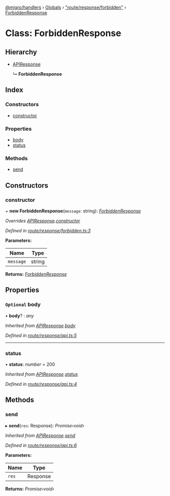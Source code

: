 [@miqro/handlers](../README.md) › [Globals](../globals.md) › ["route/response/forbidden"](../modules/_route_response_forbidden_.md) › [ForbiddenResponse](_route_response_forbidden_.forbiddenresponse.md)

# Class: ForbiddenResponse

## Hierarchy

* [APIResponse](_route_response_api_.apiresponse.md)

  ↳ **ForbiddenResponse**

## Index

### Constructors

* [constructor](_route_response_forbidden_.forbiddenresponse.md#constructor)

### Properties

* [body](_route_response_forbidden_.forbiddenresponse.md#optional-body)
* [status](_route_response_forbidden_.forbiddenresponse.md#status)

### Methods

* [send](_route_response_forbidden_.forbiddenresponse.md#send)

## Constructors

###  constructor

\+ **new ForbiddenResponse**(`message`: string): *[ForbiddenResponse](_route_response_forbidden_.forbiddenresponse.md)*

*Overrides [APIResponse](_route_response_api_.apiresponse.md).[constructor](_route_response_api_.apiresponse.md#constructor)*

*Defined in [route/response/forbidden.ts:3](https://github.com/claukers/miqro-express/blob/b08eced/src/route/response/forbidden.ts#L3)*

**Parameters:**

Name | Type |
------ | ------ |
`message` | string |

**Returns:** *[ForbiddenResponse](_route_response_forbidden_.forbiddenresponse.md)*

## Properties

### `Optional` body

• **body**? : *any*

*Inherited from [APIResponse](_route_response_api_.apiresponse.md).[body](_route_response_api_.apiresponse.md#optional-body)*

*Defined in [route/response/api.ts:5](https://github.com/claukers/miqro-express/blob/b08eced/src/route/response/api.ts#L5)*

___

###  status

• **status**: *number* = 200

*Inherited from [APIResponse](_route_response_api_.apiresponse.md).[status](_route_response_api_.apiresponse.md#status)*

*Defined in [route/response/api.ts:4](https://github.com/claukers/miqro-express/blob/b08eced/src/route/response/api.ts#L4)*

## Methods

###  send

▸ **send**(`res`: Response): *Promise‹void›*

*Inherited from [APIResponse](_route_response_api_.apiresponse.md).[send](_route_response_api_.apiresponse.md#send)*

*Defined in [route/response/api.ts:6](https://github.com/claukers/miqro-express/blob/b08eced/src/route/response/api.ts#L6)*

**Parameters:**

Name | Type |
------ | ------ |
`res` | Response |

**Returns:** *Promise‹void›*
